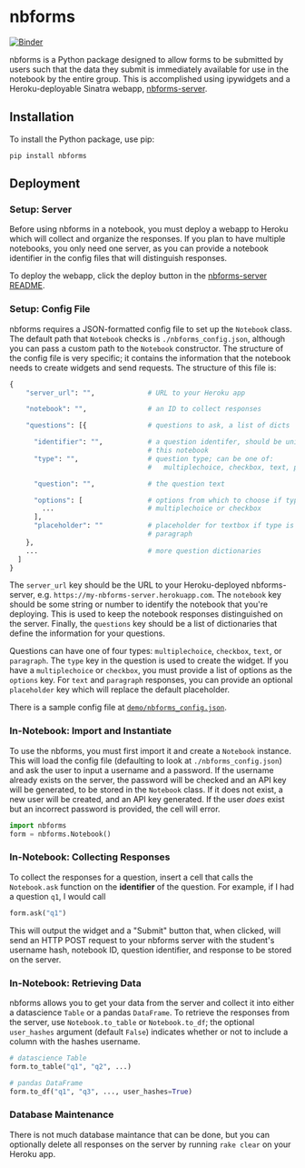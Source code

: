 # nbforms

[![Binder](https://mybinder.org/badge_logo.svg)](https://mybinder.org/v2/gh/chrispyles/nbforms/master?filepath=demo%2Fdemo.ipynb)

nbforms is a Python package designed to allow forms to be submitted by users such that the data they submit is immediately available for use in the notebook by the entire group. This is accomplished using ipywidgets and a Heroku-deployable Sinatra webapp, [nbforms-server](https://github.com/chrispyles/nbforms-server).

## Installation

To install the Python package, use pip:

```
pip install nbforms
```

## Deployment

### Setup: Server

Before using nbforms in a notebook, you must deploy a webapp to Heroku which will collect and organize the responses. If you plan to have multiple notebooks, you only need one server, as you can provide a notebook identifier in the config files that will distinguish responses.

To deploy the webapp, click the deploy button in the [nbforms-server README](https://github.com/chrispyles/nbforms-server).

### Setup: Config File

nbforms requires a JSON-formatted config file to set up the `Notebook` class. The default path that `Notebook` checks is `./nbforms_config.json`, although you can pass a custom path to the `Notebook` constructor. The structure of the config file is very specific; it contains the information that the notebook needs to create widgets and send requests. The structure of this file is:

```python
{
    "server_url": "",             # URL to your Heroku app

    "notebook": "",               # an ID to collect responses

    "questions": [{               # questions to ask, a list of dicts

      "identifier": "",           # a question identifer, should be unique within
                                  # this notebook
      "type": "",                 # question type; can be one of:
                                  #   multiplechoice, checkbox, text, paragraph

      "question": "",             # the question text

      "options": [                # options from which to choose if type is 
        ...                       # multiplechoice or checkbox
      ],
      "placeholder": ""           # placeholder for textbox if type is text or
                                  # paragraph
    }, 
    ...                           # more question dictionaries
  ]
}
```

The `server_url` key should be the URL to your Heroku-deployed nbforms-server, e.g. `https://my-nbforms-server.herokuapp.com`. The `notebook` key should be some string or number to identify the notebook that you're deploying. This is used to keep the notebook responses distinguished on the server. Finally, the `questions` key should be a list of dictionaries that define the information for your questions.

Questions can have one of four types: `multiplechoice`, `checkbox`, `text`, or `paragraph`. The `type` key in the question is used to create the widget. If you have a `multiplechoice` or `checkbox`, you must provide a list of options as the `options` key. For `text` and `paragraph` responses, you can provide an optional `placeholder` key which will replace the default placeholder.

There is a sample config file at [`demo/nbforms_config.json`](demo/nbforms_config.json).

### In-Notebook: Import and Instantiate

To use the nbforms, you must first import it and create a `Notebook` instance. This will load the config file (defaulting to look at `./nbforms_config.json`) and ask the user to input a username and a password. If the username already exists on the server, the password will be checked and an API key will be generated, to be stored in the `Notebook` class. If it does not exist, a new user will be created, and an API key generated. If the user _does_ exist but an incorrect password is provided, the cell will error.

```python
import nbforms
form = nbforms.Notebook()
```

### In-Notebook: Collecting Responses

To collect the responses for a question, insert a cell that calls the `Notebook.ask` function on the **identifier** of the question. For example, if I had a question `q1`, I would call

```python
form.ask("q1")
```

This will output the widget and a "Submit" button that, when clicked, will send an HTTP POST request to your nbforms server with the student's username hash, notebook ID, question identifier, and response to be stored on the server.

### In-Notebook: Retrieving Data

nbforms allows you to get your data from the server and collect it into either a datascience `Table` or a pandas `DataFrame`. To retrieve the responses from the server, use `Notebook.to_table` or `Notebook.to_df`; the optional `user_hashes` argument (default `False`) indicates whether or not to include a column with the hashes username.

```python
# datascience Table
form.to_table("q1", "q2", ...)

# pandas DataFrame
form.to_df("q1", "q3", ..., user_hashes=True)
```

### Database Maintenance

There is not much database maintance that can be done, but you can optionally delete all responses on the server by running `rake clear` on your Heroku app.
